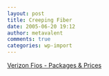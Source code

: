 ```yaml
---
layout: post
title: Creeping Fiber
date: 2005-06-20 19:12
author: metavalent
comments: true
categories: wp-import
---
```

<a href="https://www22.verizon.com/fiosforhome/channels/fios/root/package.asp">Verizon Fios - Packages &amp; Prices</a>
